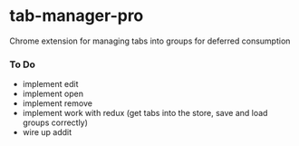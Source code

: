 # tab-manager-pro
Chrome extension for managing tabs into groups for deferred consumption

### To Do ###
- implement edit
- implement open
- implement remove
- implement work with redux (get tabs into the store, save and load groups correctly)
- wire up addit